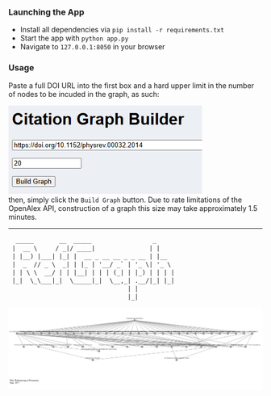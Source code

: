 ### Launching the App 
* Install all dependencies via `pip install -r requirements.txt`
* Start the app with `python app.py`
* Navigate to `127.0.0.1:8050` in your browser 

### Usage 
Paste a full DOI URL into the first box and a hard upper limit in the number of nodes to be incuded in the graph, as such: 

![example input](img/refgraph_input_ex_080325.png) \
then, simply click the `Build Graph` button. Due to rate limitations of the OpenAlex API, construction of a graph this size may take approximately 1.5 minutes.
***
```
  _____       __  _____                 _     
 |  __ \     / _|/ ____|               | |    
 | |__) |___| |_| |  __ _ __ __ _ _ __ | |__  
 |  _  // _ \  _| | |_ | '__/ _` | '_ \| '_ \ 
 | | \ \  __/ | | |__| | | | (_| | |_) | | | |
 |_|  \_\___|_|  \_____|_|  \__,_| .__/|_| |_|
                                 | |          
                                 |_|
```
![example image](img/bfs_refgraph_openalex.png)
